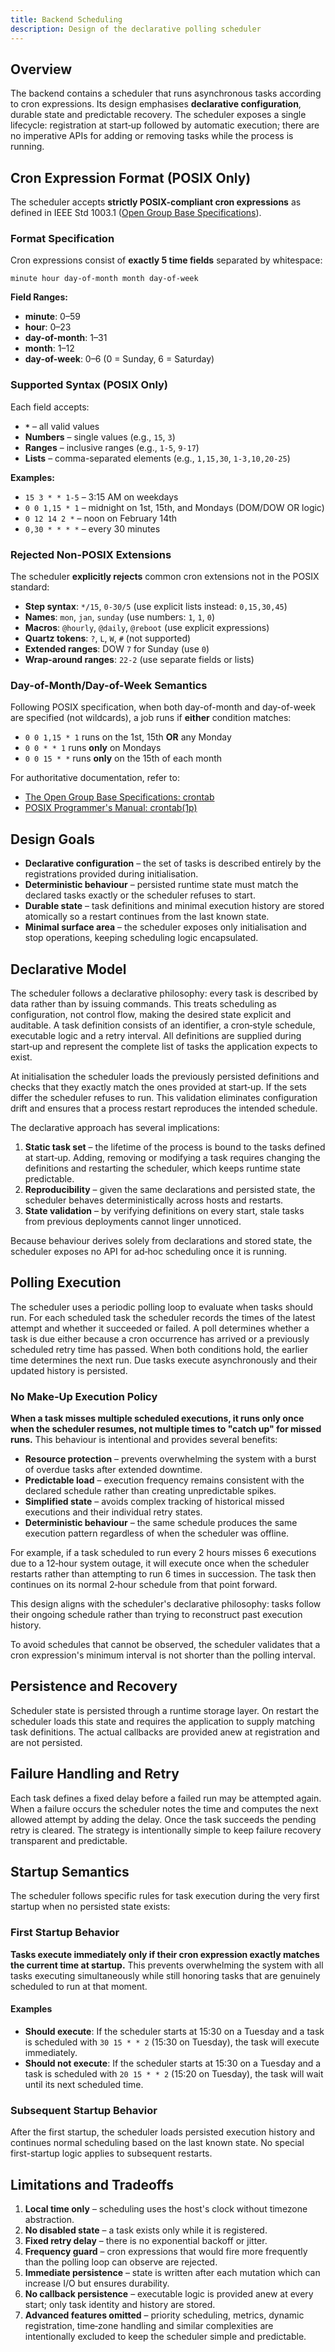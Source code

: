 ```yaml
---
title: Backend Scheduling
description: Design of the declarative polling scheduler
---
```


## Overview

The backend contains a scheduler that runs asynchronous tasks according to cron
expressions. Its design emphasises **declarative configuration**, durable
state and predictable recovery. The scheduler exposes a single lifecycle:
registration at start‑up followed by automatic execution; there are no
imperative APIs for adding or removing tasks while the process is running.

## Cron Expression Format (POSIX Only)

The scheduler accepts **strictly POSIX-compliant cron expressions** as defined in IEEE Std 1003.1 ([Open Group Base Specifications](https://pubs.opengroup.org/onlinepubs/9699919799/utilities/crontab.html)).

### Format Specification

Cron expressions consist of **exactly 5 time fields** separated by whitespace:

```
minute hour day-of-month month day-of-week
```

**Field Ranges:**
- **minute**: 0–59
- **hour**: 0–23  
- **day-of-month**: 1–31
- **month**: 1–12
- **day-of-week**: 0–6 (0 = Sunday, 6 = Saturday)

### Supported Syntax (POSIX Only)

Each field accepts:
- **`*`** – all valid values
- **Numbers** – single values (e.g., `15`, `3`)
- **Ranges** – inclusive ranges (e.g., `1-5`, `9-17`)
- **Lists** – comma-separated elements (e.g., `1,15,30`, `1-3,10,20-25`)

**Examples:**
- `15 3 * * 1-5` – 3:15 AM on weekdays
- `0 0 1,15 * 1` – midnight on 1st, 15th, and Mondays (DOM/DOW OR logic)
- `0 12 14 2 *` – noon on February 14th
- `0,30 * * * *` – every 30 minutes

### Rejected Non-POSIX Extensions

The scheduler **explicitly rejects** common cron extensions not in the POSIX standard:

- **Step syntax**: `*/15`, `0-30/5` (use explicit lists instead: `0,15,30,45`)
- **Names**: `mon`, `jan`, `sunday` (use numbers: `1`, `1`, `0`)
- **Macros**: `@hourly`, `@daily`, `@reboot` (use explicit expressions)
- **Quartz tokens**: `?`, `L`, `W`, `#` (not supported)
- **Extended ranges**: DOW `7` for Sunday (use `0`)
- **Wrap-around ranges**: `22-2` (use separate fields or lists)

### Day-of-Month/Day-of-Week Semantics

Following POSIX specification, when both day-of-month and day-of-week are specified (not wildcards), a job runs if **either** condition matches:

- `0 0 1,15 * 1` runs on the 1st, 15th **OR** any Monday
- `0 0 * * 1` runs **only** on Mondays  
- `0 0 15 * *` runs **only** on the 15th of each month

For authoritative documentation, refer to:
- [The Open Group Base Specifications: crontab](https://pubs.opengroup.org/onlinepubs/9699919799/utilities/crontab.html)
- [POSIX Programmer's Manual: crontab(1p)](https://man7.org/linux/man-pages/man1/crontab.1p.html)

## Design Goals

- **Declarative configuration** – the set of tasks is described entirely by the
  registrations provided during initialisation.
- **Deterministic behaviour** – persisted runtime state must match the declared
  tasks exactly or the scheduler refuses to start.
- **Durable state** – task definitions and minimal execution history are stored
  atomically so a restart continues from the last known state.
- **Minimal surface area** – the scheduler exposes only initialisation and stop
  operations, keeping scheduling logic encapsulated.

## Declarative Model

The scheduler follows a declarative philosophy: every task is described by
data rather than by issuing commands. This treats scheduling as configuration,
not control flow, making the desired state explicit and auditable. A task
definition consists of an identifier, a cron‑style schedule, executable logic
and a retry interval. All definitions are supplied during start‑up and
represent the complete list of tasks the application expects to exist.

At initialisation the scheduler loads the previously persisted definitions and
checks that they exactly match the ones provided at start‑up. If the sets differ
the scheduler refuses to run. This validation eliminates configuration drift and
ensures that a process restart reproduces the intended schedule.

The declarative approach has several implications:

1. **Static task set** – the lifetime of the process is bound to the tasks
   defined at start‑up. Adding, removing or modifying a task requires changing
   the definitions and restarting the scheduler, which keeps runtime state
   predictable.
2. **Reproducibility** – given the same declarations and persisted state, the
   scheduler behaves deterministically across hosts and restarts.
3. **State validation** – by verifying definitions on every start, stale tasks
   from previous deployments cannot linger unnoticed.

Because behaviour derives solely from declarations and stored state, the
scheduler exposes no API for ad‑hoc scheduling once it is running.

## Polling Execution

The scheduler uses a periodic polling loop to evaluate when tasks should run.
For each scheduled task the scheduler records the times of the latest attempt
and whether it succeeded or failed. A poll determines whether a task is due
either because a cron occurrence has arrived or a previously scheduled retry
time has passed. When both conditions hold, the earlier time determines the
next run. Due tasks execute asynchronously and their updated history is
persisted.

### No Make‑Up Execution Policy

**When a task misses multiple scheduled executions, it runs only once when the
scheduler resumes, not multiple times to "catch up" for missed runs.** This
behaviour is intentional and provides several benefits:

- **Resource protection** – prevents overwhelming the system with a burst of
  overdue tasks after extended downtime.
- **Predictable load** – execution frequency remains consistent with the
  declared schedule rather than creating unpredictable spikes.
- **Simplified state** – avoids complex tracking of historical missed
  executions and their individual retry states.
- **Deterministic behaviour** – the same schedule produces the same execution
  pattern regardless of when the scheduler was offline.

For example, if a task scheduled to run every 2 hours misses 6 executions due
to a 12‑hour system outage, it will execute once when the scheduler restarts
rather than attempting to run 6 times in succession. The task then continues
on its normal 2‑hour schedule from that point forward.

This design aligns with the scheduler's declarative philosophy: tasks follow
their ongoing schedule rather than trying to reconstruct past execution
history.

To avoid schedules that cannot be observed, the scheduler validates that a
cron expression's minimum interval is not shorter than the polling interval.

## Persistence and Recovery

Scheduler state is persisted through a runtime storage layer. 
On restart the scheduler loads this state and requires the
application to supply matching task definitions.
The actual callbacks are provided anew at registration and are not persisted.

## Failure Handling and Retry

Each task defines a fixed delay before a failed run may be attempted again.
When a failure occurs the scheduler notes the time and computes the next
allowed attempt by adding the delay. Once the task succeeds the pending retry is
cleared. The strategy is intentionally simple to keep failure recovery
transparent and predictable.

## Startup Semantics

The scheduler follows specific rules for task execution during the very first startup when no persisted state exists:

### First Startup Behavior

**Tasks execute immediately only if their cron expression exactly matches the current time at startup.** This prevents overwhelming the system with all tasks executing simultaneously while still honoring tasks that are genuinely scheduled to run at that moment.

#### Examples

- **Should execute**: If the scheduler starts at 15:30 on a Tuesday and a task is scheduled with `30 15 * * 2` (15:30 on Tuesday), the task will execute immediately.
- **Should not execute**: If the scheduler starts at 15:30 on a Tuesday and a task is scheduled with `20 15 * * 2` (15:20 on Tuesday), the task will wait until its next scheduled time.

### Subsequent Startup Behavior

After the first startup, the scheduler loads persisted execution history and continues normal scheduling based on the last known state. No special first-startup logic applies to subsequent restarts.

## Limitations and Tradeoffs

1. **Local time only** – scheduling uses the host's clock without timezone
   abstraction.
2. **No disabled state** – a task exists only while it is registered.
3. **Fixed retry delay** – there is no exponential backoff or jitter.
4. **Frequency guard** – cron expressions that would fire more frequently than
   the polling loop can observe are rejected.
5. **Immediate persistence** – state is written after each mutation which can
   increase I/O but ensures durability.
6. **No callback persistence** – executable logic is provided anew at every
   start; only task identity and history are stored.
7. **Advanced features omitted** – priority scheduling, metrics, dynamic
   registration, time‑zone handling and similar complexities are intentionally
   excluded to keep the scheduler simple and predictable.

